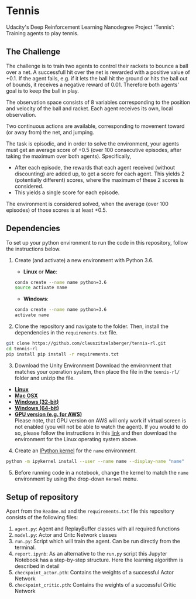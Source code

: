 # Tennis
Udacity's Deep Reinforcement Learning Nanodegree Project 'Tennis': Training agents
to play tennis.

## The Challenge
The challenge is to train two agents to control their rackets to bounce a ball over a net. 
A successfull hit over the net is rewarded with a positive value of +0.1. 
If the agent fails, e.g. if it lets the ball hit the ground or hits the ball out of bounds, it receives a negative reward of 0.01.
Therefore both agents' goal is to keep the ball in play.  

The observation space consists of 8 variables corresponding to the position and velocity of the ball and racket. 
Each agent receives its own, local observation.  

Two continuous actions are available, corresponding to movement toward (or away from) the net, and jumping.

The task is episodic, and in order to solve the environment, your agents must get an average score of +0.5 (over 100 consecutive episodes, after taking the maximum over both agents). 
Specifically,


- After each episode, the rewards that each agent received (without discounting) are added up, to get a score for each agent. This yields 2 (potentially different) scores, where the maximum of these 2 scores is considered.
- This yields a single score for each episode.

The environment is considered solved, when the average (over 100 episodes) of those scores is at least +0.5.

## Dependencies

To set up your python environment to run the code in this repository, follow the instructions below.

1. Create (and activate) a new environment with Python 3.6.

	- __Linux__ or __Mac__: 
	```bash
	conda create --name name python=3.6
	source activate name
	```
	- __Windows__: 
	```bash
	conda create --name name python=3.6 
	activate name
	```

2. Clone the repository and navigate to the folder.  Then, install the dependencies in the `requirements.txt` file.
```bash
git clone https://github.com/clauszitzelsberger/tennis-rl.git
cd tennis-rl
pip install pip install -r requirements.txt
```

3. Download the Unity Environment
Download the environment that matches your operation system, then place the file in the `tennis-rl/` folder and unizip the file.  

- [__Linux__](https://s3-us-west-1.amazonaws.com/udacity-drlnd/P3/Tennis/Tennis_Linux.zip)
- [__Mac OSX__](https://s3-us-west-1.amazonaws.com/udacity-drlnd/P3/Tennis/Tennis.app.zip)
- [__Windows (32-bit)__](https://s3-us-west-1.amazonaws.com/udacity-drlnd/P3/Tennis/Tennis_Windows_x86.zip)
- [__Windows (64-bit)__](https://s3-us-west-1.amazonaws.com/udacity-drlnd/P3/Tennis/Tennis_Windows_x86_64.zip)  
- [__GPU version (e.g. for AWS)__](https://s3-us-west-1.amazonaws.com/udacity-drlnd/P3/Tennis/Tennis_Linux_NoVis.zip)  
Please note, that GPU version on AWS will only work if virtual screen is not enabled (you will not be able to watch the agent). 
If you would to do so, please follow the instructions in this [link](https://github.com/Unity-Technologies/ml-agents/blob/master/docs/Training-on-Amazon-Web-Service.md)
and then download the environment for the Linux operating system above.  
	
4. Create an [IPython kernel](http://ipython.readthedocs.io/en/stable/install/kernel_install.html) for the `name` environment.  
```bash
python -m ipykernel install --user --name name --display-name "name"
````

5. Before running code in a notebook, change the kernel to match the `name` environment by using the drop-down `Kernel` menu. 
  
## Setup of repository
Apart from the `Readme.md` and the `requirements.txt` file this repository consists of the following files:

1. `agent.py`: Agent and ReplayBuffer classes with all required functions
2. `model.py`: Actor and Critc Network classes
3. `run.py`: Script which will train the agent. Can be run directly from the terminal.
4. `report.ipynb`: As an alternative to the `run.py` script this Jupyter Notebook has a step-by-step structure. Here the learning algorithm is described in detail
5. `checkpoint_actor.pth`: Contains the weights of a successful Actor Network
6. `checkpoint_critic.pth`: Contains the weights of a successful Critic Network